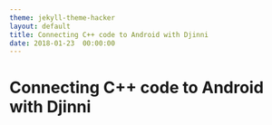 ```yaml
---
theme: jekyll-theme-hacker
layout: default
title: Connecting C++ code to Android with Djinni
date: 2018-01-23  00:00:00
---
```


# Connecting C++ code to Android with Djinni
